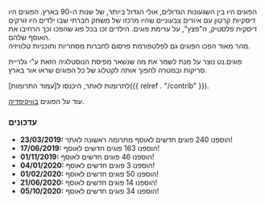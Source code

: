 הפוגים היו בין השגעונות הגדולים, אולי הגדול ביותר, של שנות ה-90 בארץ. הפוגים היו דיסקיות קרטון עם איורים צבעוניים שהיו מרכזו של משחק חברתי שבו ילדים היו זורקים דיסקית פלסטיק, ה"פצץ", על ערימת פוגים. הילדים זכו בכל פוג שהפכו וכך הרחיבו את האוסף שלהם.  
מהר מאוד הפכו הפוגים גם לפלטפורמת פרסום לחברות מסחריות ותוכניות טלוויזיה.

פוגים.נט נוצר על מנת לשמר את מה שנשאר מפיסת הנוסטלגיה הזאת ע"י גלריית סריקות ובמטרה להפוך אותה לקטלוג של כל הפוגים שראו אור בארץ.

לתרומות לאתר, היכנסו ל[עמוד התרומות]({{ relref . "/contrib" }}).

עוד על הפוגים <a href="https://he.wikipedia.org/wiki/%D7%A4%D7%95%D7%92%D7%99%D7%9D" target="_blank">בוויקיפדיה</a>.

### עדכונים

- **23/03/2019:** הוספנו 240 פוגים חדשים לאוסף מתרומה ראשונה לאתר!
- **17/06/2019:** הוספנו 163 פוגים חדשים לאוסף!
- **01/11/2019:** הוספנו 46 פוגים חדשים לאוסף!
- **04/01/2020:** הוספנו 3 פוגים חדשים לאוסף!
- **01/02/2020:** הוספנו 50 פוגים חדשים לאוסף!
- **21/06/2020:** הוספנו 14 פוגים חדשים לאוסף!
- **05/10/2020:** הוספנו 34 פוגים חדשים לאוסף!

